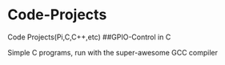 # Code-Projects
Code Projects(Pi,C,C++,etc)
##GPIO-Control in C

Simple C programs, run with the super-awesome GCC compiler
